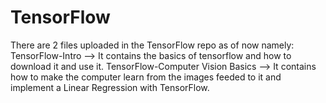 # TensorFlow
There are 2 files uploaded in the TensorFlow repo as of now namely:
TensorFlow-Intro --> It contains the basics of tensorflow and how to download it and use it.
TensorFlow-Computer Vision Basics --> It contains how to make the computer learn from the images feeded to it and implement a Linear Regression with TensorFlow.
